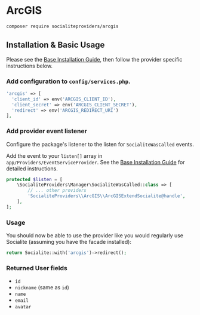 # ArcGIS

```bash
composer require socialiteproviders/arcgis
```

## Installation & Basic Usage

Please see the [Base Installation Guide](https://socialiteproviders.com/usage/), then follow the provider specific instructions below.

### Add configuration to `config/services.php`.

```php
'arcgis' => [    
  'client_id' => env('ARCGIS_CLIENT_ID'),  
  'client_secret' => env('ARCGIS_CLIENT_SECRET'),  
  'redirect' => env('ARCGIS_REDIRECT_URI') 
],
```

### Add provider event listener

Configure the package's listener to the listen for `SocialiteWasCalled` events. 

Add the event to your `listen[]` array  in `app/Providers/EventServiceProvider`. See the [Base Installation Guide](https://socialiteproviders.com/usage/) for detailed instructions.

```php
protected $listen = [
    \SocialiteProviders\Manager\SocialiteWasCalled::class => [
        // ... other providers
        'SocialiteProviders\\ArcGIS\\ArcGISExtendSocialite@handle',
    ],
];
```

### Usage

You should now be able to use the provider like you would regularly use Socialite (assuming you have the facade installed):

```php
return Socialite::with('arcgis')->redirect();
```

### Returned User fields

- ``id``
- ``nickname`` (same as ``id``)
- ``name``
- ``email``
- ``avatar``

